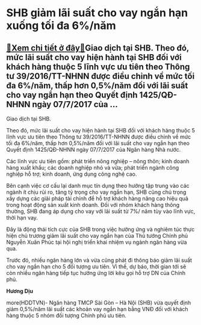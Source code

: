 SHB giảm lãi suất cho vay ngắn hạn xuống tối đa 6%/năm
======================================================

[:gift:Xem chi tiết ở đây:gift:](https://hddtvn.com/shb-giam-lai-suat-cho-vay-ngan-han-xuong-toi-da-6-nam/)Giao dịch tại SHB. Theo đó, mức lãi suất cho vay hiện hành tại SHB đối với khách hàng thuộc 5 lĩnh vực ưu tiên theo Thông tư 39/2016/TT-NHNN được điều chỉnh về mức tối đa 6%/năm, thấp hơn 0,5%/năm đối với lãi suất cho vay ngắn hạn theo Quyết định 1425/QĐ-NHNN ngày 07/7/2017 của …
----------------------------------------------------------------------------------------------------------------------------------------------------------------------------------------------------------------------------------------------------------------------------------------







 






 Giao dịch tại SHB. 


Theo đó, mức lãi suất cho vay hiện hành tại SHB đối với khách hàng thuộc 5 lĩnh vực ưu tiên theo Thông tư 39/2016/TT-NHNN được điều chỉnh về mức tối đa 6%/năm, thấp hơn 0,5%/năm đối với lãi suất cho vay ngắn hạn theo Quyết định 1425/QĐ-NHNN ngày 07/7/2017 của Ngân hàng Nhà nước. 


 Các lĩnh vực ưu tiên gồm: phát triển nông nghiệp – nông thôn; kinh doanh hàng xuất khẩu; các doanh nghiệp nhỏ và vừa; phát triển ngành công nghiệp hỗ trợ; kinh doanh, ứng dụng công nghệ cao.


 Bên cạnh việc cơ cấu lại danh mục tín dụng theo hướng tập trung vào các ngành ít chịu rủi ro, tăng tỷ trọng cho vay ngắn hạn, SHB cũng chú trọng xây dựng các giải pháp tài chính để hỗ trợ khách hàng nâng cao hiệu quả trong hoạt động sản xuất kinh doanh. Đối với nhóm khách hàng thông thường, SHB đang áp dụng cho vay với lãi suất từ 7%/ năm tùy vào lĩnh vực, thời hạn vay. 


 Đây là động thái tích cực của SHB trong việc hưởng ứng và nghiêm túc thực hiện chủ trương giảm lãi suất cho vay ngắn hạn của Thủ tướng Chính phủ Nguyễn Xuân Phúc tại hội nghị triển khai nhiệm vụ ngành ngân hàng vừa qua. 


 Trước đó, nhiều ngân hàng lớn và vừa cũng phát đi thông báo giảm lãi suất cho vay ngắn hạn cho 5 đối tượng ưu tiên. Vì thế, dự báo, thời gian tới sẽ còn nhiều ngân hàng tiếp tục hưởng ứng lời kêu gọi hỗ trợ DN của Chính phủ. 






**Hương Dịu**



more(HDDTVN)- Ngân hàng TMCP Sài Gòn – Hà Nội (SHB) vừa quyết định giảm 0,5%/năm lãi suất các khoản vay ngắn hạn bằng VNĐ đối với khách hàng thuộc 5 nhóm đối tượng Chính phủ ưu tiên.

